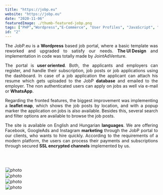 ```yaml
---
title: "https://jobp.eu"
website: "https://jobp.eu"
date: "2020-11-06"
featuredImage: ./thumb-featured-jobp.png
tags: ["PHP","Wordpress","E-Commerce", "User Profiles", "JavaScript", "css", "Leaflet JS", "Multilanguage"]
id: "2"
---
```


<style>
  /* underline{}, green bold color{color}, center, justify, image border */
c{
  color: var(--accent-color);
  display: inline-block;
  font-weight: 700;
}
centered{
  text-align:center;
}
justify{
  text-align:justify;
}
    Img{
      border: solid 1px #fff;
    }
    Img:hover{
      border: solid 2px var(--accent-color);
    }
    
 </style>



<justify>

The JobP.eu is a <c>Wordpress</c> based job portal, where a basic template was reworked and upgraded to satisfy our needs. <c>The UI Design</c> and implementation in code was totally made by JointAdVenture.

The portal is <c>user oriented</c>. Both, the applicants and employers can register, and handle their subscription, job posts or job applications using the dashboard. In case of a job application the applicant can attach his resume which gets uploaded to the JobP <c>database</c> and emailed to the employer. The non authenticated users can apply on jobs as well via e-mail or <c>WhatsApp</c>.   

Regarding the fronted features, the biggest improvement was implementing a <c>leaflet map</c>, which shows the job posts by location, and with a popup marker the application on jobs is also available. Besides this, several search and filter options are available to browse the job posts.  

The site is available on English and Hungarian <c>languages</c>. We are offering Facebook, GoogleAds and Instagram <c>marketing</c> through the JobP portal to our clients, who wants to hire quickly. According to the requirements of a modern platform, the users can process their payments and subscriptions through secured <c>SSL encrypted channels</c> implemented by us.

</justify>
<br />
<br />





![photo](thumb-jobp-1.png)  
![photo](thumb-jobp-2.png)  
![photo](thumb-jobp-3.png)  
![photo](thumb-jobp-4.png)  